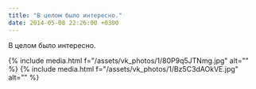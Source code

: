 ```yaml
---
title: "В целом было интересно."
date: 2014-05-08 22:26:00 +0300
---
```


В целом было интересно.


{% include media.html f="/assets/vk_photos/1/80P9q5JTNmg.jpg" alt="" %}
{% include media.html f="/assets/vk_photos/1/Bz5C3dAOkVE.jpg" alt="" %}
